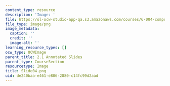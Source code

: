 ```yaml
---
content_type: resource
description: 'Image: '
file: https://ol-ocw-studio-app-qa.s3.amazonaws.com/courses/6-004-computation-structures-spring-2017/de240baae461e8062880c14fc99d2aad_Slide04.png
file_type: image/png
image_metadata:
  caption: ''
  credit: ''
  image-alt: ''
learning_resource_types: []
ocw_type: OCWImage
parent_title: 2.1 Annotated Slides
parent_type: CourseSection
resourcetype: Image
title: Slide04.png
uid: de240baa-e461-e806-2880-c14fc99d2aad
---
```

